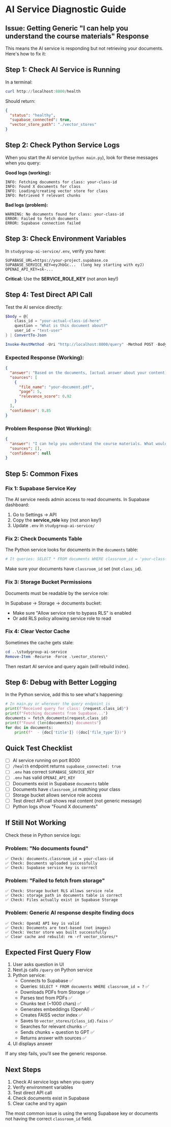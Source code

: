 # AI Service Diagnostic Guide

## Issue: Getting Generic "I can help you understand the course materials" Response

This means the AI service is responding but not retrieving your documents. Here's how to fix it:

## Step 1: Check AI Service is Running

In a terminal:
```powershell
curl http://localhost:8000/health
```

Should return:
```json
{
  "status": "healthy",
  "supabase_connected": true,
  "vector_store_path": "./vector_stores"
}
```

## Step 2: Check Python Service Logs

When you start the AI service (`python main.py`), look for these messages when you query:

**Good logs (working):**
```
INFO: Fetching documents for class: your-class-id
INFO: Found X documents for class
INFO: Loading/creating vector store for class
INFO: Retrieved Y relevant chunks
```

**Bad logs (problem):**
```
WARNING: No documents found for class: your-class-id
ERROR: Failed to fetch documents
ERROR: Supabase connection failed
```

## Step 3: Check Environment Variables

In `studygroup-ai-service/.env`, verify you have:

```env
SUPABASE_URL=https://your-project.supabase.co
SUPABASE_SERVICE_KEY=eyJhbGc...  (long key starting with eyJ)
OPENAI_API_KEY=sk-...
```

**Critical:** Use the **SERVICE_ROLE_KEY** (not anon key!)

## Step 4: Test Direct API Call

Test the AI service directly:

```powershell
$body = @{
    class_id = "your-actual-class-id-here"
    question = "What is this document about?"
    user_id = "test-user"
} | ConvertTo-Json

Invoke-RestMethod -Uri "http://localhost:8000/query" -Method POST -Body $body -ContentType "application/json"
```

### Expected Response (Working):
```json
{
  "answer": "Based on the documents, [actual answer about your content]...",
  "sources": [
    {
      "file_name": "your-document.pdf",
      "page": 5,
      "relevance_score": 0.92
    }
  ],
  "confidence": 0.85
}
```

### Problem Response (Not Working):
```json
{
  "answer": "I can help you understand the course materials. What would you like to know?",
  "sources": [],
  "confidence": null
}
```

## Step 5: Common Fixes

### Fix 1: Supabase Service Key
The AI service needs admin access to read documents. In Supabase dashboard:
1. Go to Settings → API
2. Copy the **service_role** key (not anon key!)
3. Update `.env` in `studygroup-ai-service/`

### Fix 2: Check Documents Table
The Python service looks for documents in the `documents` table:

```python
# It queries: SELECT * FROM documents WHERE classroom_id = 'your-class-id'
```

Make sure your documents have `classroom_id` set (not `class_id`).

### Fix 3: Storage Bucket Permissions
Documents must be readable by the service role:

In Supabase → Storage → documents bucket:
- Make sure "Allow service role to bypass RLS" is enabled
- Or add RLS policy allowing service role to read

### Fix 4: Clear Vector Cache
Sometimes the cache gets stale:

```powershell
cd ..\studygroup-ai-service
Remove-Item -Recurse -Force .\vector_stores\*
```

Then restart AI service and query again (will rebuild index).

## Step 6: Debug with Better Logging

In the Python service, add this to see what's happening:

```python
# In main.py or wherever the query endpoint is
print(f"Received query for class: {request.class_id}")
print(f"Fetching documents from Supabase...")
documents = fetch_documents(request.class_id)
print(f"Found {len(documents)} documents")
for doc in documents:
    print(f"  - {doc['title']} ({doc['file_type']})")
```

## Quick Test Checklist

- [ ] AI service running on port 8000
- [ ] `/health` endpoint returns `supabase_connected: true`
- [ ] `.env` has correct `SUPABASE_SERVICE_KEY`
- [ ] `.env` has valid `OPENAI_API_KEY`
- [ ] Documents exist in Supabase `documents` table
- [ ] Documents have `classroom_id` matching your class
- [ ] Storage bucket allows service role access
- [ ] Test direct API call shows real content (not generic message)
- [ ] Python logs show "Found X documents"

## If Still Not Working

Check these in Python service logs:

### Problem: "No documents found"
```
✅ Check: documents.classroom_id = your-class-id
✅ Check: Documents uploaded successfully
✅ Check: Supabase service key is correct
```

### Problem: "Failed to fetch from storage"
```
✅ Check: Storage bucket RLS allows service role
✅ Check: storage_path in documents table is correct
✅ Check: Files actually exist in Supabase Storage
```

### Problem: Generic AI response despite finding docs
```
✅ Check: OpenAI API key is valid
✅ Check: Documents are text-based (not images)
✅ Check: Vector store was built successfully
✅ Clear cache and rebuild: rm -rf vector_stores/*
```

## Expected First Query Flow

1. User asks question in UI
2. Next.js calls `/query` on Python service
3. Python service:
   - Connects to Supabase ✅
   - Queries: `SELECT * FROM documents WHERE classroom_id = ?` ✅
   - Downloads PDFs from Storage ✅
   - Parses text from PDFs ✅
   - Chunks text (~1000 chars) ✅
   - Generates embeddings (OpenAI) ✅
   - Creates FAISS vector index ✅
   - Saves to `vector_stores/{class_id}.faiss` ✅
   - Searches for relevant chunks ✅
   - Sends chunks + question to GPT ✅
   - Returns answer with sources ✅
4. UI displays answer

If any step fails, you'll see the generic response.

## Next Steps

1. Check AI service logs when you query
2. Verify environment variables
3. Test direct API call
4. Check documents exist in Supabase
5. Clear cache and try again

The most common issue is using the wrong Supabase key or documents not having the correct `classroom_id` field.
